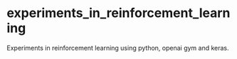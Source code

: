 # experiments_in_reinforcement_learning
Experiments in reinforcement learning using python, openai gym and keras.
